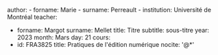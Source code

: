 author: 
    - forname: Marie
    - surname: Perreault
    - institution: Université de Montréal
teacher: 
  - forname: Margot
    surname: Mellet
title: Titre
subtitle: sous-titre
year: 2023
month: Mars
day: 21
cours:
  - id: FRA3825
    title: Pratiques de l'édition numérique
nocite: '@*'

